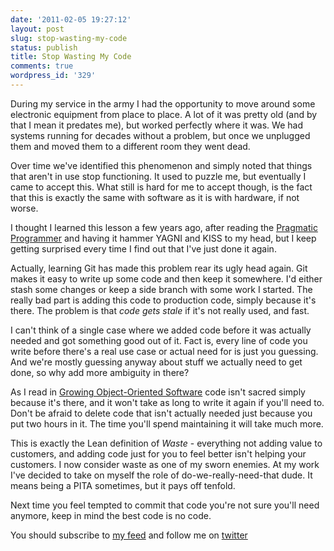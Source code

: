 ```yaml
---
date: '2011-02-05 19:27:12'
layout: post
slug: stop-wasting-my-code
status: publish
title: Stop Wasting My Code
comments: true
wordpress_id: '329'
---
```


During my service in the army I had the opportunity to move around some electronic equipment from place to place. A lot of it was pretty old (and by that I mean it predates me), but worked perfectly where it was. We had systems running for decades without a problem, but once we unplugged them and moved them to a different room they went dead.

Over time we've identified this phenomenon and simply noted that things that aren't in use stop functioning. It used to puzzle me, but eventually I came to accept this. What still is hard for me to accept though, is the fact that this is exactly the same with software as it is with hardware, if not worse.

I thought I learned this lesson a few years ago, after reading the [Pragmatic Programmer](http://www.amazon.com/gp/product/020161622X?ie=UTF8&tag=thcodu02-20&linkCode=as2&camp=1789&creative=9325&creativeASIN=020161622X)<img src="http://www.assoc-amazon.com/e/ir?t=thcodu02-20&l=as2&o=1&a=020161622X" style="width: 0; height: 0; display: none; border: none !important;"> and having it hammer YAGNI and KISS to my head, but I keep getting surprised every time I find out that I've just done it again.

Actually, learning Git has made this problem rear its ugly head again. Git makes it easy to write up some code and then keep it somewhere. I'd either stash some changes or keep a side branch with some work I started. The really bad part is adding this code to production code, simply because it's there. The problem is that _code gets stale_ if it's not really used, and fast.

I can't think of a single case where we added code before it was actually needed and got something good out of it. Fact is, every line of code you write before there's a real use case or actual need for is just you guessing. And we're mostly guessing anyway about stuff we actually need to get done, so why add more ambiguity in there?

As I read in [Growing Object-Oriented Software](http://www.amazon.com/gp/product/0321503627?ie=UTF8&tag=thcodu02-20&linkCode=as2&camp=1789&creative=9325&creativeASIN=0321503627)<img src="http://www.assoc-amazon.com/e/ir?t=thcodu02-20&l=as2&o=1&a=0321503627" style="width: 0; height: 0; display: none; border: none !important;"> code isn't sacred simply because it's there, and it won't take as long to write it again if you'll need to. Don't be afraid to delete code that isn't actually needed just because you put two hours in it. The time you'll spend maintaining it will take much more.

This is exactly the Lean definition of _Waste_ - everything not adding value to customers, and adding code just for you to feel better isn't helping your customers. I now consider waste as one of my sworn enemies. At my work I've decided to take on myself the role of do-we-really-need-that dude. It means being a PITA sometimes, but it pays off tenfold.

Next time you feel tempted to commit that code you're not sure you'll need anymore, keep in mind the best code is no code.

You should subscribe to [my feed](http://feeds.feedburner.com/TheCodeDump) and follow me on [twitter](http://twitter.com/avivby)
